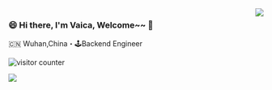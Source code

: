 <img align="right" src="https://github-readme-stats.vercel.app/api?username=zqlit&show_icons=true&icon_color=805AD5&text_color=718096&bg_color=ffffff&hide_title=true" />

### 😄 Hi there, I'm Vaica, Welcome~~ 👋

🇨🇳 Wuhan,China・🕹Backend Engineer

![visitor counter](https://busuanzi.her-cat.com/github/counter.svg?username=zqlit)

![](https://github.com/zqlit/zqlit/profile-3d-contrib/profile-green-animate.svg?raw=true)
